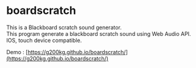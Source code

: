# boardscratch
This is a Blackboard scratch sound generator.  
This program generate a blackboard scratch sound using Web Audio API.
IOS, touch device compatible.

Demo : [https://g200kg.github.io/boardscratch/](https://g200kg.github.io/boardscratch/)
